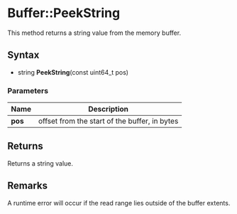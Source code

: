 # Buffer::PeekString #
This method returns a string value from the memory buffer.

## Syntax ##
- string **PeekString**(const uint64_t pos)
### Parameters ###
| Name | Description |
| ----- | ----- |
| **pos** | offset from the start of the buffer, in bytes |
## Returns ##
Returns a string value.

## Remarks ##
A runtime error will occur if the read range lies outside of the buffer extents.
